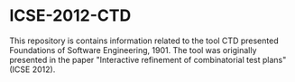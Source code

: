 # ICSE-2012-CTD


This repository is contains information related to the tool CTD presented Foundations of Software Engineering, 1901. The tool was originally presented in the paper "Interactive refinement of combinatorial test plans"(ICSE 2012).
